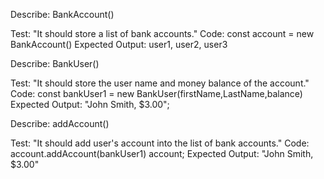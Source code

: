 Describe: BankAccount()

Test: "It should store a list of bank accounts."
Code: const account = new BankAccount()
Expected Output: user1, user2, user3

Describe: BankUser()

Test: "It should store the user name and money balance of the account."
Code: const bankUser1 = new BankUser(firstName,LastName,balance)
Expected Output: "John Smith, $3.00";

Describe: addAccount()

Test: "It should add user's account into the list of bank accounts."
Code: account.addAccount(bankUser1)
account;
Expected Output: "John Smith, $3.00"